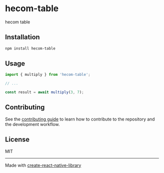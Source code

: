 # hecom-table

hecom table

## Installation

```sh
npm install hecom-table
```

## Usage


```js
import { multiply } from 'hecom-table';

// ...

const result = await multiply(3, 7);
```


## Contributing

See the [contributing guide](CONTRIBUTING.md) to learn how to contribute to the repository and the development workflow.

## License

MIT

---

Made with [create-react-native-library](https://github.com/callstack/react-native-builder-bob)
